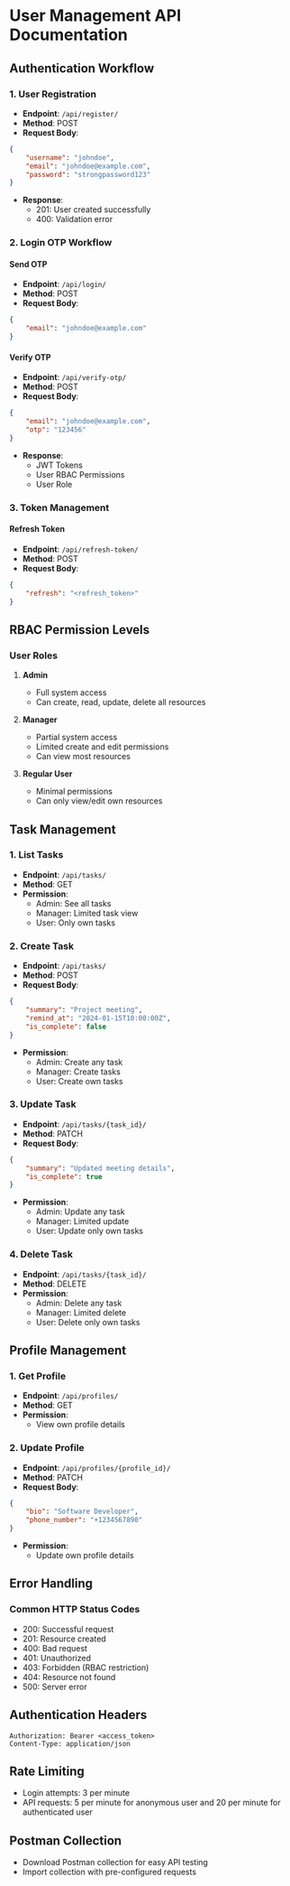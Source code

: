 # User Management API Documentation

## Authentication Workflow

### 1. User Registration
- **Endpoint**: `/api/register/`
- **Method**: POST
- **Request Body**:
```json
{
    "username": "johndoe",
    "email": "johndoe@example.com",
    "password": "strongpassword123"
}
```
- **Response**:
  - 201: User created successfully
  - 400: Validation error

### 2. Login OTP Workflow
#### Send OTP
- **Endpoint**: `/api/login/`
- **Method**: POST
- **Request Body**:
```json
{
    "email": "johndoe@example.com"
}
```

#### Verify OTP
- **Endpoint**: `/api/verify-otp/`
- **Method**: POST
- **Request Body**:
```json
{
    "email": "johndoe@example.com",
    "otp": "123456"
}
```
- **Response**:
  - JWT Tokens
  - User RBAC Permissions
  - User Role

### 3. Token Management
#### Refresh Token
- **Endpoint**: `/api/refresh-token/`
- **Method**: POST
- **Request Body**:
```json
{
    "refresh": "<refresh_token>"
}
```

## RBAC Permission Levels

### User Roles
1. **Admin**
   - Full system access
   - Can create, read, update, delete all resources

2. **Manager**
   - Partial system access
   - Limited create and edit permissions
   - Can view most resources

3. **Regular User**
   - Minimal permissions
   - Can only view/edit own resources

## Task Management

### 1. List Tasks
- **Endpoint**: `/api/tasks/`
- **Method**: GET
- **Permission**: 
  - Admin: See all tasks
  - Manager: Limited task view
  - User: Only own tasks

### 2. Create Task
- **Endpoint**: `/api/tasks/`
- **Method**: POST
- **Request Body**:
```json
{
    "summary": "Project meeting",
    "remind_at": "2024-01-15T10:00:00Z",
    "is_complete": false
}
```
- **Permission**:
  - Admin: Create any task
  - Manager: Create tasks
  - User: Create own tasks

### 3. Update Task
- **Endpoint**: `/api/tasks/{task_id}/`
- **Method**: PATCH
- **Request Body**:
```json
{
    "summary": "Updated meeting details",
    "is_complete": true
}
```
- **Permission**:
  - Admin: Update any task
  - Manager: Limited update
  - User: Update only own tasks

### 4. Delete Task
- **Endpoint**: `/api/tasks/{task_id}/`
- **Method**: DELETE
- **Permission**:
  - Admin: Delete any task
  - Manager: Limited delete
  - User: Delete only own tasks

## Profile Management

### 1. Get Profile
- **Endpoint**: `/api/profiles/`
- **Method**: GET
- **Permission**:
  - View own profile details

### 2. Update Profile
- **Endpoint**: `/api/profiles/{profile_id}/`
- **Method**: PATCH
- **Request Body**:
```json
{
    "bio": "Software Developer",
    "phone_number": "+1234567890"
}
```
- **Permission**:
  - Update own profile details

## Error Handling

### Common HTTP Status Codes
- 200: Successful request
- 201: Resource created
- 400: Bad request
- 401: Unauthorized
- 403: Forbidden (RBAC restriction)
- 404: Resource not found
- 500: Server error

## Authentication Headers
```
Authorization: Bearer <access_token>
Content-Type: application/json
```


## Rate Limiting
- Login attempts: 3 per minute
- API requests: 5 per minute for anonymous user and 20 per minute for authenticated user

## Postman Collection
- Download Postman collection for easy API testing
- Import collection with pre-configured requests
